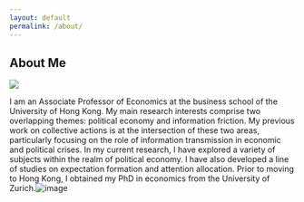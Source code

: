 ```yaml
---
layout: default
permalink: /about/
---
```


## About Me

<img class="profile-picture" src="/image/hengchen.jpeg">

I am an Associate Professor of Economics at the business school of the University of Hong Kong. My main research interests comprise two overlapping themes: political economy and information friction. My previous work on collective actions is at the intersection of these two areas, particularly focusing on the role of information transmission in economic and political crises. In my current research, I have explored a variety of subjects within the realm of political economy. I have also developed a line of studies on expectation formation and attention allocation. Prior to moving to Hong Kong, I obtained my PhD in economics from the University of Zurich.![image](https://github.com/user-attachments/assets/47c17cb6-27cc-432c-bb5a-ca2f054aeb08)
